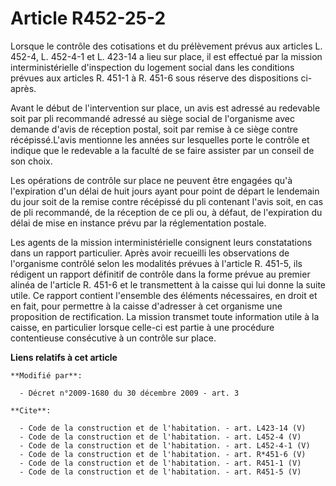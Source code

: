 # Article R452-25-2

Lorsque le contrôle des cotisations et du prélèvement prévus aux articles L. 452-4, 
L. 452-4-1 et L. 423-14 a lieu sur place, il est effectué par la mission interministérielle d'inspection du logement social
dans les conditions prévues aux articles R. 451-1 à R. 451-6 sous réserve des dispositions ci-après. 

Avant le début de l'intervention sur place, un avis est adressé au redevable soit par pli recommandé adressé au siège social
de l'organisme avec demande d'avis de réception postal, soit par remise à ce siège contre récépissé.L'avis mentionne les
années sur lesquelles porte le contrôle et indique que le redevable a la faculté de se faire assister par un conseil de son
choix. 

Les opérations de contrôle sur place ne peuvent être engagées qu'à l'expiration d'un délai de huit jours ayant pour point de
départ le lendemain du jour soit de la remise contre récépissé du pli contenant l'avis soit, en cas de pli recommandé, de la
réception de ce pli ou, à défaut, de l'expiration du délai de mise en instance prévu par la réglementation postale. 

Les agents de la mission interministérielle consignent leurs constatations dans un rapport particulier. Après avoir recueilli
les observations de l'organisme contrôlé selon les modalités prévues à l'article R. 451-5, ils rédigent un rapport définitif
de contrôle dans la forme prévue au premier alinéa de l'article R. 451-6 et le transmettent à la caisse qui lui donne la
suite utile. Ce rapport contient l'ensemble des éléments nécessaires, en droit et en fait, pour permettre à la caisse
d'adresser à cet organisme une proposition de rectification. La mission transmet toute information utile à la caisse, en
particulier lorsque celle-ci est partie à une procédure contentieuse consécutive à un contrôle sur place.

**Liens relatifs à cet article**

	**Modifié par**:

	  - Décret n°2009-1680 du 30 décembre 2009 - art. 3

	**Cite**:

	  - Code de la construction et de l'habitation. - art. L423-14 (V)
	  - Code de la construction et de l'habitation. - art. L452-4 (V)
	  - Code de la construction et de l'habitation. - art. L452-4-1 (V)
	  - Code de la construction et de l'habitation. - art. R*451-6 (V)
	  - Code de la construction et de l'habitation. - art. R451-1 (V)
	  - Code de la construction et de l'habitation. - art. R451-5 (V)
